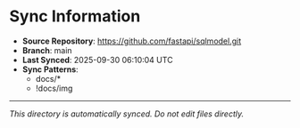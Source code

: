 # Sync Information

- **Source Repository**: https://github.com/fastapi/sqlmodel.git
- **Branch**: main
- **Last Synced**: 2025-09-30 06:10:04 UTC
- **Sync Patterns**:
  - docs/*
  - !docs/img

---
*This directory is automatically synced. Do not edit files directly.*

